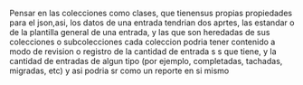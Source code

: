 Pensar en las colecciones como clases, que tienensus propias propiedades para el json,asi, los datos de una entrada tendrian dos aprtes, las estandar o de la plantilla general de una entrada, y las que son heredadas de sus colecciones o subcolecciones
cada coleccion podria tener contenido a modo de revision o registro de la cantidad de entrada s s que tiene, y la cantidad de entradas de algun tipo (por ejemplo, completadas, tachadas, migradas, etc) y asi podria sr como un reporte en si mismo 
